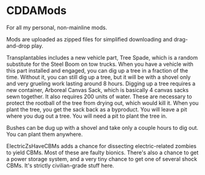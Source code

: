 # CDDAMods
For all my personal, non-mainline mods.

Mods are uploaded as zipped files for simplified downloading and drag-and-drop play.

Transplantables includes a new vehicle part, Tree Spade, which is a random substitute for the Steel Boom on tow trucks. When you have a vehicle with this part installed and engaged, you can dig up a tree in a fraction of the time.
Without it, you can still dig up a tree, but it will be with a shovel only and very grueling work lasting around 8 hours. Digging up a tree requires a new container, Arboreal Canvas Sack, which is basically 4 canvas sacks sewn together.
It also requires 200 units of water. These are necessary to protect the rootball of the tree from drying out, which would kill it. When you plant the tree, you get the sack back as a byproduct. You will leave a pit where you dug out a tree.
You will need a pit to plant the tree in.

Bushes can be dug up with a shovel and take only a couple hours to dig out. You can plant them anywhere.

ElectricZsHaveCBMs adds a chance for dissecting electric-related zombies to yield CBMs. Most of these are faulty bionics. There's also a chance to get a power storage system, and a very tiny chance to get one of several shock CBMs.
It's strictly civilian-grade stuff here. 
